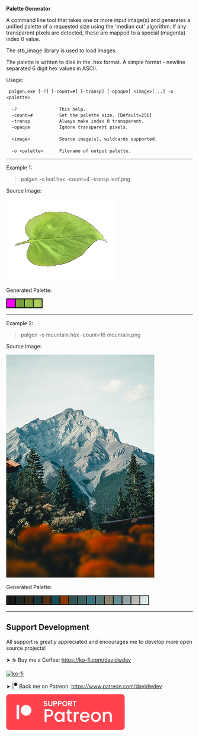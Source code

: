 
**Palette Generator**

A command line tool that takes one or more input image(s) and generates a unified palette of a requested size using the 'median cut' algorithm. If any transparent pixels are detected, these are mapped to a special (magenta) index 0 value.

The stb_image library is used to load images.

The palette is written to disk in the .hex format. A simple format - newline separated 6 digit hex values in ASCII.

Usage:

```
 palgen.exe [-?] [-count=#] [-transp] [-opaque] <image>[...] -o <palette>

  -?                This help.
  -count=#          Set the palette size. [Default=256]
  -transp           Always make index 0 transparent.
  -opaque           Ignore transparent pixels.

  <image>           Source image(s), wildcards supported.

  -o <palette>      Filename of output palette.

```

---

Example 1:

> palgen -o leaf.hex -count=4 -transp leaf.png

Source Image:

![leaf](example/leaf.png?raw=true "Leaf Photo")

Generated Palette:

![palette](example/leaf.hex.png?raw=true "Leaf Palette")

---

Example 2:

> palgen -o mountain.hex -count=16 mountain.png

Source Image:

![leaf](example/mountain.png?raw=true "Leaf Photo")

Generated Palette:

![palette](example/mountain.hex.png?raw=true "Leaf Palette")

---

## Support Development

All support is greatly appreciated and encourages me to develop more open source projects!

➤ ☕ Buy me a Coffee: https://ko-fi.com/davidwdev

[![ko-fi](https://ko-fi.com/img/githubbutton_sm.svg)](https://ko-fi.com/B0B458231)

➤ |<sup>●</sup> Back me on︎ Patreon: https://www.patreon.com/davidwdev

[![Patreon](../patreon.svg?raw=true)](https://www.patreon.com/davidwdev)

